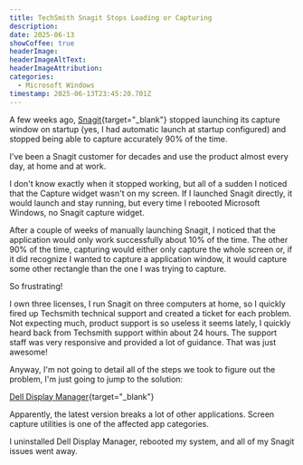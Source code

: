 ```yaml
---
title: TechSmith Snagit Stops Loading or Capturing 
description: 
date: 2025-06-13
showCoffee: true
headerImage: 
headerImageAltText: 
headerImageAttribution: 
categories:
  - Microsoft Windows
timestamp: 2025-06-13T23:45:20.701Z
---
```


A few weeks ago, [Snagit](https://www.techsmith.com/snagit){target="_blank"} stopped launching its capture window on startup (yes, I had automatic launch at startup configured) and stopped being able to capture accurately 90% of the time.

I've been a Snagit customer for decades and use the product almost every day, at home and at work.

I don't know exactly when it stopped working, but all of a sudden I noticed that the Capture widget wasn't on my screen. If I launched Snagit directly, it would launch and stay running, but every time I rebooted Microsoft Windows, no Snagit capture widget.

After a couple of weeks of manually launching Snagit, I noticed that the application would only work successfully about 10% of the time. The other 90% of the time, capturing would either only capture the whole screen or, if it did recognize I wanted to capture a application window, it would capture some other rectangle than the one I was trying to capture.

So frustrating!

I own three licenses, I run Snagit on three computers at home, so I quickly fired up Techsmith technical support and created a ticket for each problem. Not expecting much, product support is so useless it seems lately, I quickly heard back from Techsmith support within about 24 hours. The support staff was very responsive and provided a lot of guidance. That was just awesome!

Anyway, I'm not going to detail all of the steps we took to figure out the problem, I'm just going to jump to the solution:

[Dell Display Manager](https://www.dell.com/en-us/lp/ddpm){target="_blank"}

Apparently, the latest version breaks a lot of other applications. Screen capture utilities is one of the affected app categories.

I uninstalled Dell Display Manager, rebooted my system, and all of my Snagit issues went away.
